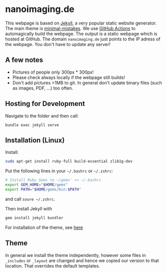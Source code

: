 # nanoimaging.de


This webpage is based on [Jekyll](https://jekyllrb.com/), a very popular static website generator.
The main theme is [minimal-mistakes](https://github.com/mmistakes/minimal-mistakes).
We use [GitHub Actions](https://jekyllrb.com/docs/continuous-integration/github-actions/) to automagically build the webpage.
The output is a static webpage which is hosted at GitHub. The domain `nanoimaging.de` just points to the IP adress of the webpage.
You don't have to update any server!


## A few notes
* Pictures of people only 300px * 300px!
* Please check always locally if the webpage still builds!
* Don't add pictures >1MB to git. In general don't update binary files (such as images, PDF, ...) too often.



## Hosting for Development
Navigate to the folder and then call:
```
bundle exec jekyll serve
```

## Installation (Linux)

Install:
```bash
sudo apt-get install ruby-full build-essential zlib1g-dev
```

Put the following lines in your `~/.bashrc` or `~/.zshrc`:
```bash
# Install Ruby Gems to ~/gems' >> ~/.bashrc
export GEM_HOME="$HOME/gems"
export PATH="$HOME/gems/bin:$PATH"
```
and call `soure ~/.zshrc`.

Then install Jekyll with
```bash
gem install jekyll bundler
```

For installation of the theme, see [here](https://github.com/mmistakes/minimal-mistakes#gem-based-method)


## Theme
In general we install the theme independently, however some files in `_includes` or `_layout` are changed and hence
we copied our version to that location. That overrides the default templates.
